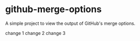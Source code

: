 # github-merge-options
A simple project to view the output of GitHub's merge options.

change 1
change 2
change 3
